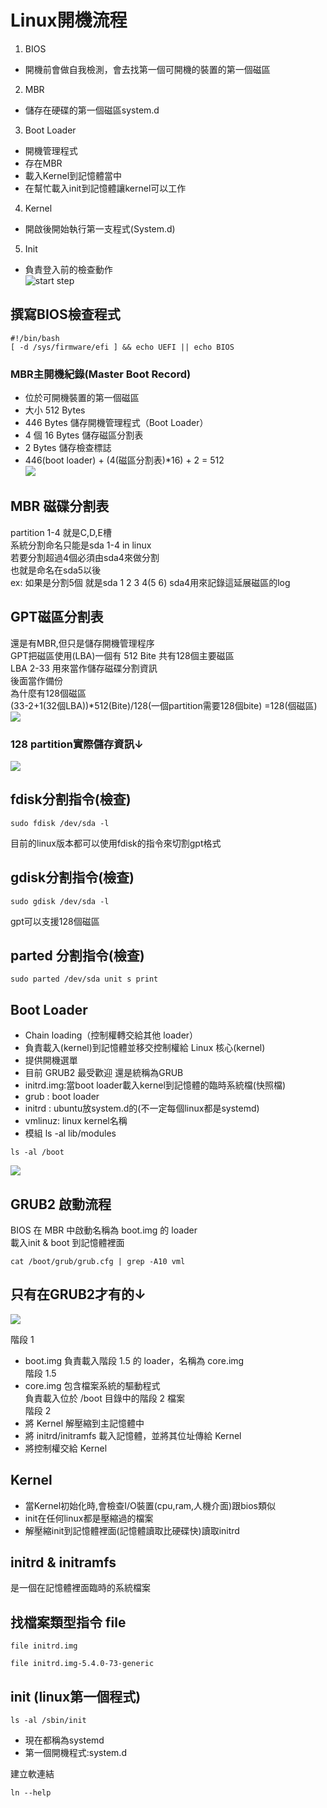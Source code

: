 # **Linux開機流程**

1. BIOS  
- 開機前會做自我檢測，會去找第一個可開機的裝置的第一個磁區  
2. MBR  
-  儲存在硬碟的第一個磁區system.d  
3. Boot Loader  
- 開機管理程式  
- 存在MBR  
- 載入Kernel到記憶體當中  
- 在幫忙載入init到記憶體讓kernel可以工作  
4. Kernel  
- 開啟後開始執行第一支程式(System.d)  
5. Init  
- 負責登入前的檢查動作  
![start step](https://i.imgur.com/IRIiOP7.png)  

## 撰寫BIOS檢查程式  
```
#!/bin/bash
[ -d /sys/firmware/efi ] && echo UEFI || echo BIOS

```
### MBR主開機紀錄(Master Boot Record)  
- 位於可開機裝置的第一個磁區  
- 大小 512 Bytes  
- 446 Bytes 儲存開機管理程式（Boot Loader）  
- 4 個 16 Bytes 儲存磁區分割表  
- 2 Bytes 儲存檢查標誌  
- 446(boot loader) + (4(磁區分割表)*16) + 2 = 512  
![](https://i.imgur.com/0NTHtUb.png)  

## MBR 磁碟分割表  
partition 1-4 就是C,D,E槽  
系統分割命名只能是sda 1-4 in linux  
若要分割超過4個必須由sda4來做分割  
也就是命名在sda5以後  
ex:
如果是分割5個 就是sda 1 2 3 4(5 6) sda4用來記錄這延展磁區的log  

## GPT磁區分割表  
還是有MBR,但只是儲存開機管理程序  
GPT把磁區使用(LBA)一個有 512 Bite 共有128個主要磁區  
LBA 2-33 用來當作儲存磁碟分割資訊  
後面當作備份  
為什麼有128個磁區  
(33-2+1(32個LBA))*512(Bite)/128(一個partition需要128個bite) =128(個磁區)  
![](https://i.imgur.com/yZZ5h0a.png)  
### 128 partition實際儲存資訊↓  
![](https://i.imgur.com/ZvG353r.png)  


## fdisk分割指令(檢查)  

`sudo fdisk /dev/sda -l`

目前的linux版本都可以使用fdisk的指令來切割gpt格式  

## gdisk分割指令(檢查)  

`sudo gdisk /dev/sda -l`

gpt可以支援128個磁區
## parted 分割指令(檢查)

`sudo parted /dev/sda unit s print`


## Boot Loader  
- Chain loading（控制權轉交給其他 loader）  
- 負責載入(kernel)到記憶體並移交控制權給 Linux 核心(kernel)  
- 提供開機選單  
- 目前 GRUB2 最受歡迎 還是統稱為GRUB  
- initrd.img:當boot loader載入kernel到記憶體的臨時系統檔(快照檔)  
- grub : boot loader 
- initrd : ubuntu放system.d的(不一定每個linux都是systemd)
- vmlinuz: linux kernel名稱  
- 模組 ls -al lib/modules  

`ls -al /boot`

![](https://i.imgur.com/u1SopHM.png)

## GRUB2 啟動流程  
BIOS 在 MBR 中啟動名稱為 boot.img 的 loader  
載入init & boot 到記憶體裡面  

`cat /boot/grub/grub.cfg | grep -A10 vml`

## 只有在GRUB2才有的↓
![](https://i.imgur.com/KkCNsRf.png)

階段 1  
- boot.img 負責載入階段 1.5 的 loader，名稱為 core.img  
階段 1.5  
- core.img 包含檔案系統的驅動程式  
負責載入位於 /boot 目錄中的階段 2 檔案  
階段 2  
- 將 Kernel 解壓縮到主記憶體中  
- 將 initrd/initramfs 載入記憶體，並將其位址傳給 Kernel  
- 將控制權交給 Kernel  

## Kernel  
- 當Kernel初始化時,會檢查I/O裝置(cpu,ram,人機介面)跟bios類似  
- init在任何linux都是壓縮過的檔案
- 解壓縮init到記憶體裡面(記憶體讀取比硬碟快)讀取initrd  

## initrd & initramfs 
是一個在記憶體裡面臨時的系統檔案

## 找檔案類型指令 file

`file initrd.img`

`file initrd.img-5.4.0-73-generic`


## init (linux第一個程式)

`ls -al /sbin/init`

- 現在都稱為systemd
- 第一個開機程式:system.d

建立軟連結

`ln --help`

